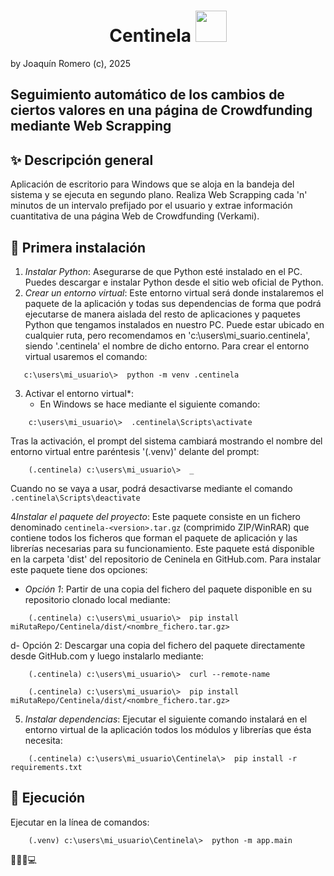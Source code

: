 <h1 align="center">
    <span>Centinela</span>
  <img width="auto" height="50px" src="https://github.com/jokiromero/centinela/images/ojo_abierto.png"/>
</h1>

[//]: # (# **CENTINELA**)
by Joaquín Romero (c), 2025  
## Seguimiento automático de los cambios de ciertos valores en una página de Crowdfunding mediante Web Scrapping  
  
## ✨ Descripción general  
  
Aplicación de escritorio para Windows que se aloja en la bandeja del sistema y se ejecuta en segundo plano.
Realiza Web Scrapping cada 'n' minutos de un intervalo prefijado por el usuario y extrae información cuantitativa de una página Web de Crowdfunding (Verkami).
  
##  🧩 Primera instalación  
1. *Instalar Python*: Asegurarse de que Python esté instalado en el PC. Puedes descargar e instalar Python desde el sitio web oficial de Python.
2. *Crear un entorno virtual*: Este entorno virtual será donde instalaremos el paquete de la aplicación y todas sus dependencias de forma que podrá ejecutarse de manera aislada del resto de aplicaciones y paquetes Python que tengamos instalados en nuestro PC. Puede estar ubicado en cualquier ruta, pero recomendamos en 'c:\users\mi_suario\.centinela', siendo '.centinela' el nombre de dicho entorno. Para crear el entorno virtual usaremos el comando: 
~~~
   c:\users\mi_usuario\>  python -m venv .centinela
~~~

3. Activar el entorno virtual*:
    - En Windows se hace mediante el siguiente comando:
~~~
    c:\users\mi_usuario\>  .centinela\Scripts\activate 
~~~

Tras la activación, el prompt del sistema cambiará mostrando el nombre del entorno virtual entre paréntesis '(.venv)' delante del prompt:
~~~
    (.centinela) c:\users\mi_usuario\>  _ 
~~~

Cuando no se vaya a usar, podrá desactivarse mediante el comando ` .centinela\Scripts\deactivate `

4*Instalar el paquete del proyecto*: Este paquete consiste en un fichero denominado `centinela-<version>.tar.gz` (comprimido ZIP/WinRAR) que contiene todos los ficheros que forman el paquete de aplicación y las librerías necesarias para su funcionamiento. Este paquete está disponible en la carpeta 'dist' del repositorio de Ceninela en GitHub.com. Para instalar este paquete tiene dos opciones: 
- _Opción 1_: Partir de una copia del fichero del paquete disponible en su repositorio clonado local mediante: 
~~~
    (.centinela) c:\users\mi_usuario\>  pip install miRutaRepo/Centinela/dist/<nombre_fichero.tar.gz>
~~~
d- Opción 2: Descargar una copia del fichero del paquete directamente desde GitHub.com y luego instalarlo mediante:
~~~
    (.centinela) c:\users\mi_usuario\>  curl --remote-name 
    
    (.centinela) c:\users\mi_usuario\>  pip install miRutaRepo/Centinela/dist/<nombre_fichero.tar.gz>
~~~




5. *Instalar dependencias*: Ejecutar el siguiente comando instalará en el entorno virtual de la aplicación todos los módulos y librerías que ésta necesita:
~~~
    (.centinela) c:\users\mi_usuario\Centinela\>  pip install -r requirements.txt
~~~


## 📜 Ejecución  
Ejecutar en la línea de comandos:
~~~
    (.venv) c:\users\mi_usuario\Centinela\>  python -m app.main
~~~

🤝🌟🔧💻

